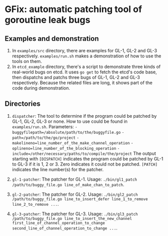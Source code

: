 # GFix: automatic patching tool of goroutine leak bugs

## Examples and demonstration

1. In `examples/src` directory, there are examples for GL-1, GL-2 and GL-3 respectively. `examples/run.sh` makes a demonstration of how to use the tools on them.
2. In `etcd_example` directory, there's a script to demonstrate three kinds of real-world bugs on etcd. It uses `go get` to fetch the etcd's code base, then dispatchs and patchs three bugs of GL-1, GL-2 and GL-3 respectively. Because the related files are long, it shows part of the code during demonstration.

## Directories

1. `dispatcher`: The tool to determine if the program could be patched by GL-1, GL-2, GL-3 or none. How to use could be found in `examples/run.sh`. 
Parameters: `-buggyfilepath=/absolute/path/to/the/buggyfile.go` `-path=/path/to/the/go/project` `-makelineno=line_number_of_the_make_channel_operation` `-oplineno=line_number_of_the_blocking_operation` `-include=/other/necessary/paths/to/compile/the/project`
The output starting with `[DISPATCH]` indicates the program could be patched by GL-1 to GL-3 if it is 1, 2 or 3. Zero indicates it could not be patched. `[PATCH]` indicates the line number(s) for the patcher.

2. `gl-1-patcher`: The patcher for GL-1. Usage: `./bin/gl1_patch /path/to/buggy_file.go line_of_make_chan_to_patch`.
3. `gl-2-patcher`: The patcher for GL-2. Usage: `./bin/gl2_patch /path/to/buggy_file.go line_to_insert_defer line_1_to_remove line_2_to_remove ...`.
4. `gl-3-patcher`: The patcher for GL-3. Usage: `./bin/gl3_patch /path/to/buggy_file.go line_to_insert_the_new_channel first_line_of_channel_operation_to_change second_line_of_channel_operation_to_change ...`.
